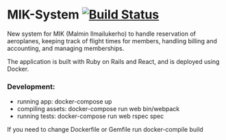 # MIK-System [![Build Status](https://www.travis-ci.org/Owlaukka/MIK-System.svg?branch=master)](https://www.travis-ci.org/Owlaukka/MIK-System)

New system for MIK (Malmin Ilmailukerho) to handle reservation of
aeroplanes, keeping track of flight times for members, handling 
billing and accounting, and managing memberships.

The application is built with Ruby on Rails and React, and is
deployed using Docker.

### Development:
* running app: docker-compose up
* compiling assets: docker-compose run web bin/webpack
* running tests: docker-compose run web rspec spec

If you need to change Dockerfile or Gemfile run docker-compile build
